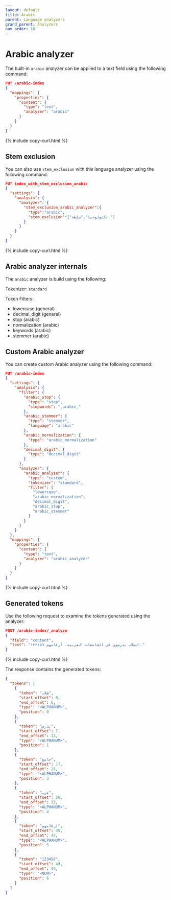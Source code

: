 ```yaml
---
layout: default
title: Arabic
parent: Language analyzers
grand_parent: Analyzers
nav_order: 10
---
```


# Arabic analyzer

The built-in `arabic` analyzer can be applied to a text field using the following command:

```json
PUT /arabic-index
{
  "mappings": {
    "properties": {
      "content": {
        "type": "text",
        "analyzer": "arabic"
      }
    }
  }
}
```
{% include copy-curl.html %}

## Stem exclusion

You can also use `stem_exclusion` with this language analyzer using the following command:

```json
PUT index_with_stem_exclusion_arabic
{
  "settings": {
    "analysis": {
      "analyzer": {
        "stem_exclusion_arabic_analyzer":{
          "type":"arabic",
          "stem_exclusion":["تكنولوجيا","سلطة "]
        }
      }
    }
  }
}
```
{% include copy-curl.html %}

## Arabic analyzer internals

The `arabic` analyzer is build using the following:

Tokenizer: `standard`

Token Filters:
- lowercase (general)
- decimal_digit (general)
- stop (arabic)
- normalization (arabic)
- keywords (arabic)
- stemmer (arabic)

## Custom Arabic analyzer

You can create custom Arabic analyzer using the following command:

```json
PUT /arabic-index
{
  "settings": {
    "analysis": {
      "filter": {
        "arabic_stop": {
          "type": "stop",
          "stopwords": "_arabic_"
        },
        "arabic_stemmer": {
          "type": "stemmer",
          "language": "arabic"
        },
        "arabic_normalization": {
          "type": "arabic_normalization"
        },
        "decimal_digit": {
          "type": "decimal_digit"
        }
      },
      "analyzer": {
        "arabic_analyzer": {
          "type": "custom",
          "tokenizer": "standard",
          "filter": [
            "lowercase",
            "arabic_normalization",
            "decimal_digit",
            "arabic_stop",
            "arabic_stemmer"
          ]
        }
      }
    }
  },
  "mappings": {
    "properties": {
      "content": {
        "type": "text",
        "analyzer": "arabic_analyzer"
      }
    }
  }
}
```
{% include copy-curl.html %}

## Generated tokens

Use the following request to examine the tokens generated using the analyzer:

```json
POST /arabic-index/_analyze
{
  "field": "content",
  "text": "الطلاب يدرسون في الجامعات العربية. أرقامهم ١٢٣٤٥٦."
}
```
{% include copy-curl.html %}

The response contains the generated tokens:

```json
{
  "tokens": [
    {
      "token": "طلاب",
      "start_offset": 0,
      "end_offset": 6,
      "type": "<ALPHANUM>",
      "position": 0
    },
    {
      "token": "يدرس",
      "start_offset": 7,
      "end_offset": 13,
      "type": "<ALPHANUM>",
      "position": 1
    },
    {
      "token": "جامع",
      "start_offset": 17,
      "end_offset": 25,
      "type": "<ALPHANUM>",
      "position": 3
    },
    {
      "token": "عرب",
      "start_offset": 26,
      "end_offset": 33,
      "type": "<ALPHANUM>",
      "position": 4
    },
    {
      "token": "ارقامهم",
      "start_offset": 35,
      "end_offset": 42,
      "type": "<ALPHANUM>",
      "position": 5
    },
    {
      "token": "123456",
      "start_offset": 43,
      "end_offset": 49,
      "type": "<NUM>",
      "position": 6
    }
  ]
}
```